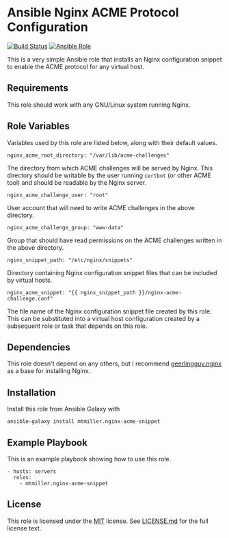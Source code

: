 # Ansible Nginx ACME Protocol Configuration

[![Build Status](https://travis-ci.org/mtmiller/ansible-role-nginx-acme-snippet.svg?branch=master)](https://travis-ci.org/mtmiller/ansible-role-nginx-acme-snippet)
[![Ansible Role](https://img.shields.io/ansible/role/21109.svg)](https://galaxy.ansible.com/mtmiller/nginx-acme-snippet)

This is a very simple Ansible role that installs an Nginx configuration
snippet to enable the ACME protocol for any virtual host.

## Requirements

This role should work with any GNU/Linux system running Nginx.

## Role Variables

Variables used by this role are listed below, along with their default values.

    nginx_acme_root_directory: "/var/lib/acme-challenges"

The directory from which ACME challenges will be served by Nginx. This
directory should be writable by the user running `certbot` (or other ACME
tool) and should be readable by the Nginx server.

    nginx_acme_challenge_user: "root"

User account that will need to write ACME challenges in the above directory.

    nginx_acme_challenge_group: "www-data"

Group that should have read permissions on the ACME challenges written in the
above directory.

    nginx_snippet_path: "/etc/nginx/snippets"

Directory containing Nginx configuration snippet files that can be included by
virtual hosts.

    nginx_acme_snippet: "{{ nginx_snippet_path }}/nginx-acme-challenge.conf"

The file name of the Nginx configuration snippet file created by this role.
This can be substituted into a virtual host configuration created by a
subsequent role or task that depends on this role.

## Dependencies

This role doesn't depend on any others, but I recommend
[geerlingguy.nginx](https://github.com/geerlingguy/ansible-role-nginx) as a
base for installing Nginx.

## Installation

Install this role from Ansible Galaxy with

    ansible-galaxy install mtmiller.nginx-acme-snippet

## Example Playbook

This is an example playbook showing how to use this role.

    - hosts: servers
      roles:
        - mtmiller.nginx-acme-snippet

## License

This role is licensed under the [MIT](https://opensource.org/licenses/MIT)
license. See [LICENSE.md](LICENSE.md) for the full license text.
